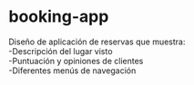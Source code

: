 # booking-app
Diseño de aplicación de reservas que muestra:<br>
-Descripción del lugar visto<br>
-Puntuación y opiniones de clientes<br>
-Diferentes menús de navegación

